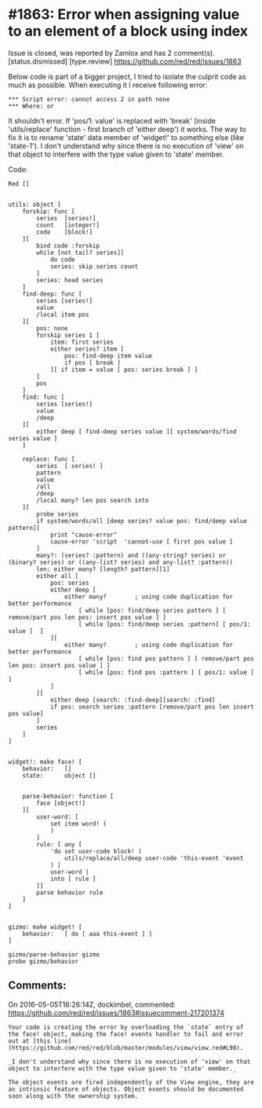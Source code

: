 
#1863: Error when assigning value to an element of a block using index
================================================================================
Issue is closed, was reported by Zamlox and has 2 comment(s).
[status.dismissed] [type.review]
<https://github.com/red/red/issues/1863>

Below code is part of a bigger project, I tried to isolate the culprit code as much as possible.
When executing it I receive following error:

```
*** Script error: cannot access 2 in path none
*** Where: or
```

It shouldn't error. If 'pos/1: value' is replaced with 'break' (inside 'utils/replace' function - first branch of 'either deep') it works.
The way to fix it is to rename 'state' data member of 'widget!' to something else (like 'state-1'). I don't understand why since there is no execution of 'view' on that object to interfere with the type value given to 'state' member.

Code:

```
Red []


utils: object [
    forskip: func [
        series  [series!]
        count   [integer!]
        code    [block!]
    ][
        bind code :forskip
        while [not tail? series][
            do code
            series: skip series count
        ]
        series: head series
    ]
    find-deep: func [
        series [series!]
        value
        /local item pos
    ][
        pos: none
        forskip series 1 [
            item: first series
            either series? item [
                pos: find-deep item value
                if pos [ break ]
            ][ if item = value [ pos: series break ] ]
        ]
        pos
    ]
    find: func [
        series [series!]
        value
        /deep
    ][
        either deep [ find-deep series value ][ system/words/find series value ]
    ]

    replace: func [
        series  [ series! ]
        pattern
        value
        /all
        /deep
        /local many? len pos search into
    ][
        probe series
        if system/words/all [deep series? value pos: find/deep value pattern][
            print "cause-error"
            cause-error 'script  'cannot-use [ first pos value ]
        ]
        many?: (series? :pattern) and ((any-string? series) or (binary? series) or ((any-list? series) and any-list? :pattern)) 
        len: either many? [length? pattern][1] 
        either all [
            pos: series 
            either deep [       
                either many?        ; using code duplication for better performance
                    [ while [pos: find/deep series pattern ] [ remove/part pos len pos: insert pos value ] ] 
                    [ while [pos: find/deep series :pattern] [ pos/1: value ]  ] 
            ][
                either many?        ; using code duplication for better performance
                    [ while [pos: find pos pattern ] [ remove/part pos len pos: insert pos value ] ] 
                    [ while [pos: find pos :pattern ] [ pos/1: value ] ]
            ]
        ][
            either deep [search: :find-deep][search: :find]
            if pos: search series :pattern [remove/part pos len insert pos value]
        ] 
        series
    ]
]


widget!: make face! [
    behavior:   []
    state:      object []


    parse-behavior: function [ 
        face [object!]
    ][
        user-word: [
            set item word! (
            )
        ]
        rule: [ any [
            'do set user-code block! (
                utils/replace/all/deep user-code 'this-event 'event
            ) | 
            user-word |
            into [ rule ]
        ]]
        parse behavior rule
    ]
]


gizmo: make widget! [
    behavior:   [ do [ aaa this-event ] ]
]

gizmo/parse-behavior gizmo
probe gizmo/behavior
```



Comments:
--------------------------------------------------------------------------------

On 2016-05-05T16:26:14Z, dockimbel, commented:
<https://github.com/red/red/issues/1863#issuecomment-217201374>

    Your code is creating the error by overloading the `state` entry of the face! object, making the face! events handler to fail and error out at [this line](https://github.com/red/red/blob/master/modules/view/view.red#L98).
    
    _I don't understand why since there is no execution of 'view' on that object to interfere with the type value given to 'state' member._
    
    The object events are fired independently of the View engine, they are an intrinsic feature of objects. Object events should be documented soon along with the ownership system.

